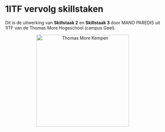 # 1ITF vervolg skillstaken 
Dit is de uitwerking van **Skillstaak 2** en **Skillstaak 3** door MANO PAREDIS uit 1ITF van de Thomas More Hogeschool (campus Geel).

<p align="center">
    <img src="https://www.thomasmore.be/themes/wundertheme/logo.svg" alt="Thomas More Kempen" width="300" />
</p>

